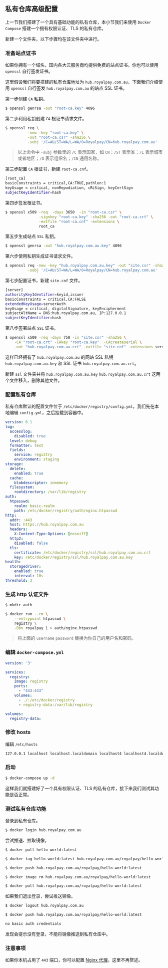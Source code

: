 ## 私有仓库高级配置

上一节我们搭建了一个具有基础功能的私有仓库，本小节我们来使用 `Docker Compose` 搭建一个拥有权限认证、TLS 的私有仓库。

新建一个文件夹，以下步骤均在该文件夹中进行。

### 准备站点证书

如果你拥有一个域名，国内各大云服务商均提供免费的站点证书。你也可以使用 `openssl` 自行签发证书。

这里假设我们将要搭建的私有仓库地址为 `hub.royalpay.com.au`，下面我们介绍使用 `openssl` 自行签发 `hub.royalpay.com.au` 的站点 SSL 证书。

第一步创建 `CA` 私钥。

```bash
$ openssl genrsa -out "root-ca.key" 4096
```

第二步利用私钥创建 `CA` 根证书请求文件。

```bash
$ openssl req \
          -new -key "root-ca.key" \
          -out "root-ca.csr" -sha256 \
          -subj '/C=AU/ST=WA/L=WA/O=Royalpay/CN=hub.royalpay.com.au'
```

>以上命令中 `-subj` 参数里的 `/C` 表示国家，如 `CN`；`/ST` 表示省；`/L` 表示城市或者地区；`/O` 表示组织名；`/CN` 通用名称。

第三步配置 `CA` 根证书，新建 `root-ca.cnf`。

```bash
[root_ca]
basicConstraints = critical,CA:TRUE,pathlen:1
keyUsage = critical, nonRepudiation, cRLSign, keyCertSign
subjectKeyIdentifier=hash
```

第四步签发根证书。

```bash
$ openssl x509 -req  -days 3650  -in "root-ca.csr" \
               -signkey "root-ca.key" -sha256 -out "root-ca.crt" \
               -extfile "root-ca.cnf" -extensions \
               root_ca
```

第五步生成站点 `SSL` 私钥。

```bash
$ openssl genrsa -out "hub.royalpay.com.au.key" 4096
```

第六步使用私钥生成证书请求文件。

```bash
$ openssl req -new -key "hub.royalpay.com.au.key" -out "site.csr" -sha256 \
          -subj '/C=AU/ST=WA/L=WA/O=Royalpay/CN=hub.royalpay.com.au'
```

第七步配置证书，新建 `site.cnf` 文件。

```bash
[server]
authorityKeyIdentifier=keyid,issuer
basicConstraints = critical,CA:FALSE
extendedKeyUsage=serverAuth
keyUsage = critical, digitalSignature, keyEncipherment
subjectAltName = DNS:hub.royalpay.com.au, IP:127.0.0.1
subjectKeyIdentifier=hash
```

第八步签署站点 `SSL` 证书。

```bash
$ openssl x509 -req -days 750 -in "site.csr" -sha256 \
    -CA "root-ca.crt" -CAkey "root-ca.key"  -CAcreateserial \
    -out "hub.royalpay.com.au.crt" -extfile "site.cnf" -extensions server
```

这样已经拥有了 `hub.royalpay.com.au` 的网站 SSL 私钥 `hub.royalpay.com.au.key` 和 SSL 证书 `hub.royalpay.com.au.crt`。

新建 `ssl` 文件夹并将 `hub.royalpay.com.au.key` `hub.royalpay.com.au.crt` 这两个文件移入，删除其他文件。

### 配置私有仓库

私有仓库默认的配置文件位于 `/etc/docker/registry/config.yml`，我们先在本地编辑 `config.yml`，之后挂载到容器中。

```yaml
version: 0.1
log:
  accesslog:
    disabled: true
  level: debug
  formatter: text
  fields:
    service: registry
    environment: staging
storage:
  delete:
    enabled: true
  cache:
    blobdescriptor: inmemory
  filesystem:
    rootdirectory: /var/lib/registry
auth:
  htpasswd:
    realm: basic-realm
    path: /etc/docker/registry/auth/nginx.htpasswd
http:
  addr: :443
  host: https://hub.royalpay.com.au
  headers:
    X-Content-Type-Options: [nosniff]
  http2:
    disabled: false
  tls:
    certificate: /etc/docker/registry/ssl/hub.royalpay.com.au.crt
    key: /etc/docker/registry/ssl/hub.royalpay.com.au.key
health:
  storagedriver:
    enabled: true
    interval: 10s
threshold: 3
```

### 生成 http 认证文件

```bash
$ mkdir auth

$ docker run --rm \
    --entrypoint htpasswd \
    registry \
    -Bbn royalpay 1 > auth/nginx.htpasswd
```

> 将上面的 `username` `password` 替换为你自己的用户名和密码。

### 编辑 `docker-compose.yml`

```yaml
version: '3'

services:
  registry:
    image: registry
    ports:
      - "443:443"
    volumes:
      - ./:/etc/docker/registry
      - registry-data:/var/lib/registry

volumes:
  registry-data:
```

### 修改 hosts

编辑 `/etc/hosts`

```bash
127.0.0.1 localhost localhost.localdomain localhost4 localhost4.localdomain4 hub.royalpay.com.au
```

### 启动

```bash
$ docker-compose up -d
```

这样我们就搭建好了一个具有权限认证、TLS 的私有仓库，接下来我们测试其功能是否正常。

### 测试私有仓库功能

登录到私有仓库。

```bash
$ docker login hub.royalpay.com.au
```

尝试推送、拉取镜像。

```bash
$ docker pull hello-world:latest

$ docker tag hello-world:latest hub.royalpay.com.au/royalpay/hello-world:latest

$ docker push hub.royalpay.com.au/royalpay/hello-world:latest

$ docker image rm hub.royalpay.com.au/royalpay/hello-world:latest

$ docker pull hub.royalpay.com.au/royalpay/hello-world:latest
```

如果我们退出登录，尝试推送镜像。

```bash
$ docker logout hub.royalpay.com.au

$ docker push hub.royalpay.com.au/royalpay/hello-world:latest

no basic auth credentials
```

发现会提示没有登录，不能将镜像推送到私有仓库中。

### 注意事项

如果你本机占用了 `443` 端口，你可以配置 [Nginx 代理](https://docs.docker.com/registry/recipes/nginx/)，这里不再赘述。
